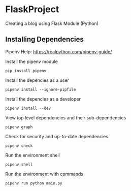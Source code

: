 # FlaskProject
 Creating a blog using Flask Module (Python)

## Installing Dependencies
Pipenv Help: https://realpython.com/pipenv-guide/

Install the pipenv module
```
pip install pipenv
```

Install the depencies as a user
```
pipenv install --ignore-pipfile
```

Install the depencies as a developer
```
pipenv install --dev
```

View top level dependencies and their sub-dependencies
```
pipenv graph
```

Check for security and up-to-date dependencies
```
pipenv check
```

Run the environment shell
```
pipenv shell
```

Run the environment with commands
```
pipenv run python main.py
```

